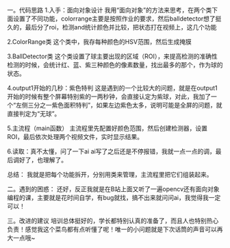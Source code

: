 一。代码思路
1.入手：面向对象设计
我用“面向对象”的方法来思考，在两个类下面设置了不同功能，colorrange主要是按照作业的要求，然后balldetector想了挺久的，最后分了roi，检测and统计颜色并比较，把状态打在视频上，这几个功能

2.ColorRange类
这个类中，我存每种颜色的HSV范围，然后生成掩膜

3.BallDetector类
这个类设置了球主要出现的区域（ROI），来提高检测的准确性
检测的时候，会统计红、蓝、紫三种颜色的像素数量，找出最多的那个，作为球的状态。

4.output1开始的几秒：紫色特判
这是遇到的一个比较大的问题，就是在output1开始的时候有整个屏幕特别紫的一两秒钟，会直接认定为紫球，对此，我加了一个“左侧三分之一紫色面积特判”，如果左边紫色太多，说明可能是全屏的问题，就直接判定为“无球”。

5.主流程（main函数）
主流程里先配置好颜色范围，然后创建检测器，设置ROI，最后依次处理两个视频文件，实时显示结果。

6.读取：真不太懂，问了一下ai
ai写了之后还是不停报错，我就一点一点的调，最后调好了，也理解了。

总结：
我就是把每个功能拆开，分别用类来管理，主流程里把它们组装起来。

二。遇到的困惑：
还好，反正我就是在B站上面又听了一遍opencv还有面向对象编程的课，主要就是花时间自学，有bug就找，搞不出来就问问ai，我觉得我一定可以！

三。改进的建议
培训总体挺好的，学长都特别认真的准备了，而且人也特别热心负责！感觉我这个菜鸟都有点听懂了呢！唯一的小问题就是下次话筒的声音可以再大一点哦~